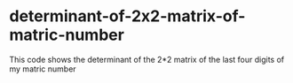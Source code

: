 # determinant-of-2x2-matrix-of-matric-number
This code shows the determinant of the 2*2 matrix of the last four digits of my matric number
